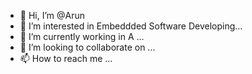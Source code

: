- 👋 Hi, I’m @Arun
- 👀 I’m interested in Embeddded Software Developing...
- 🌱 I’m currently working in A ...
- 💞️ I’m looking to collaborate on ...
- 📫 How to reach me ...

<!---
NithyaAnanthi/NithyaAnanthi is a ✨ special ✨ repository because its `README.md` (this file) appears on your GitHub profile.
You can click the Preview link to take a look at your changes.
--->
